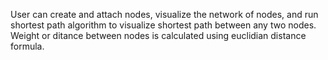 User can create and attach nodes, visualize the network of nodes, and run shortest path algorithm to visualize shortest path between any two nodes. Weight or ditance between nodes is calculated using euclidian distance formula.
